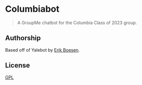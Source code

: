 # Columbiabot


> A GroupMe chatbot for the Columbia Class of 2023 group.


## Authorship
Based off of Yalebot by [Erik Boesen](https://github.com/ErikBoesen).

## License
[GPL](LICENSE)
